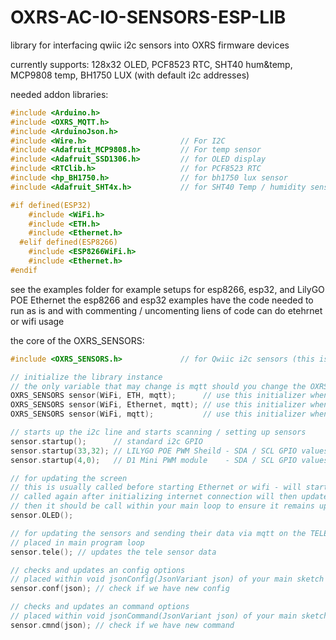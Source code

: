 # OXRS-AC-IO-SENSORS-ESP-LIB
library for interfacing qwiic i2c sensors into OXRS firmware devices

currently supports:
128x32 OLED, PCF8523 RTC, SHT40 hum&temp, MCP9808 temp, BH1750 LUX (with default i2c addresses)

needed addon libraries:
``` c++
#include <Arduino.h>
#include <OXRS_MQTT.h>
#include <ArduinoJson.h>
#include <Wire.h>                     // For I2C
#include <Adafruit_MCP9808.h>         // For temp sensor
#include <Adafruit_SSD1306.h>         // for OLED display
#include <RTClib.h>                   // for PCF8523 RTC
#include <hp_BH1750.h>                // for bh1750 lux sensor
#include <Adafruit_SHT4x.h>           // for SHT40 Temp / humidity sensor

#if defined(ESP32)
    #include <WiFi.h>
    #include <ETH.h>
    #include <Ethernet.h> 
  #elif defined(ESP8266)
    #include <ESP8266WiFi.h>
    #include <Ethernet.h>
#endif
```

see the examples folder for example setups for esp8266, esp32, and LilyGO POE Ethernet
the esp8266 and esp32 examples have the code needed to run as is and with commenting / uncomenting liens of code can do etehrnet or wifi usage

the core of the OXRS_SENSORS:
```c++
#include <OXRS_SENSORS.h>             // for Qwiic i2c sensors (this is the library)

// initialize the library instance
// the only variable that may change is mqtt should you change the OXRS_MQTT initializer
OXRS_SENSORS sensor(WiFi, ETH, mqtt);      // use this initializer when using ethernet on LilyGO POE
OXRS_SENSORS sensor(WiFi, Ethernet, mqtt); // use this initializer when using ethernet
OXRS_SENSORS sensor(WiFi, mqtt);           // use this initializer when using wifi

// starts up the i2c line and starts scanning / setting up sensors
sensor.startup();      // standard i2c GPIO
sensor.startup(33,32); // LILYGO POE PWM Sheild - SDA / SCL GPIO values
sensor.startup(4,0);   // D1 Mini PWM module    - SDA / SCL GPIO values

// for updating the screen
// this is usually called before starting Ethernet or wifi - will start by showing mac address
// called again after initializing internet connection will then update with IP address
// then it should be call within your main loop to ensure it remains updated.
sensor.OLED(); 

// for updating the sensors and sending their data via mqtt on the TELE topic
// placed in main program loop
sensor.tele(); // updates the tele sensor data

// checks and updates an config options
// placed within void jsonConfig(JsonVariant json) of your main sketch
sensor.conf(json); // check if we have new config

// checks and updates an command options
// placed within void jsonCommand(JsonVariant json) of your main sketch
sensor.cmnd(json); // check if we have new command

```
